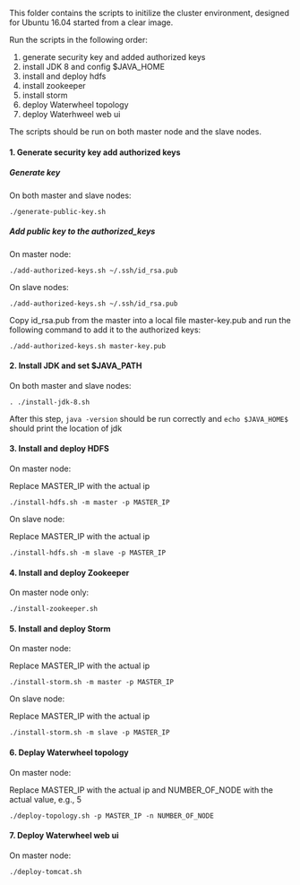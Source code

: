 This folder contains the scripts to initilize the cluster environment, designed for Ubuntu 16.04 started from a clear image.

Run the scripts in the following order:

1. generate security key and added authorized keys
2. install JDK 8 and config $JAVA_HOME
3. install and deploy hdfs
4. install zookeeper
5. install storm
6. deploy Waterwheel topology
7. deploy Waterhweel web ui

The scripts should be run on both master node and the slave nodes.

#### 1. Generate security key add authorized keys

##### Generate key

On both master and slave nodes:

```./generate-public-key.sh```

##### Add public key to the authorized_keys

On master node:

```./add-authorized-keys.sh ~/.ssh/id_rsa.pub```

On slave nodes:

```./add-authorized-keys.sh ~/.ssh/id_rsa.pub```

Copy id_rsa.pub from the master into a local file master-key.pub and run the following command to add it to the authorized keys:

```./add-authorized-keys.sh master-key.pub```

#### 2. Install JDK and set $JAVA_PATH

On both master and slave nodes:

```. ./install-jdk-8.sh```

After this step, ```java -version``` should be run correctly and ```echo $JAVA_HOME$``` should print the location of jdk

#### 3. Install and deploy HDFS

On master node:

Replace MASTER_IP with the actual ip

```./install-hdfs.sh -m master -p MASTER_IP```

On slave node:

Replace MASTER_IP with the actual ip

```./install-hdfs.sh -m slave -p MASTER_IP```

#### 4. Install and deploy Zookeeper

On master node only:

```./install-zookeeper.sh```

#### 5. Install and deploy Storm

On master node:

Replace MASTER_IP with the actual ip

```./install-storm.sh -m master -p MASTER_IP```

On slave node:

Replace MASTER_IP with the actual ip

```./install-storm.sh -m slave -p MASTER_IP```

#### 6. Deplay Waterwheel topology
On master node:

Replace MASTER_IP with the actual ip and NUMBER_OF_NODE with the actual value, e.g., 5

```./deploy-topology.sh -p MASTER_IP -n NUMBER_OF_NODE```

#### 7. Deploy Waterwheel web ui

On master node:

```./deploy-tomcat.sh```

